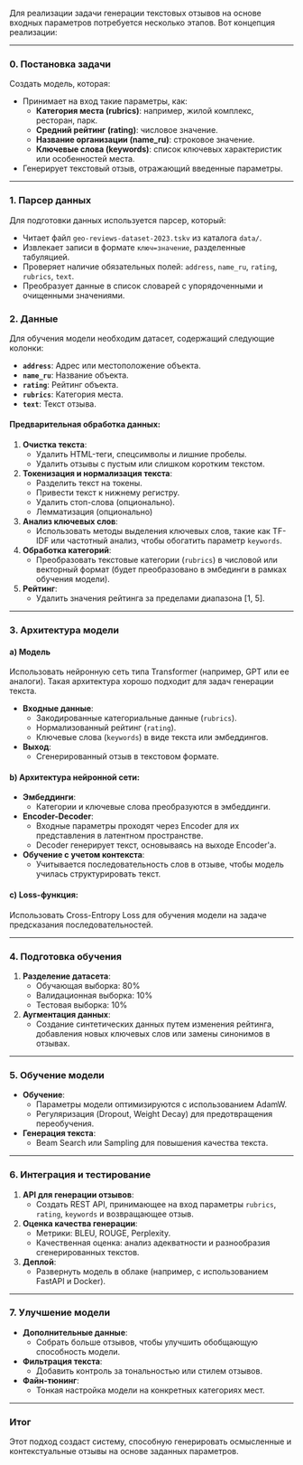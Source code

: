 Для реализации задачи генерации текстовых отзывов на основе входных параметров потребуется несколько этапов. Вот
концепция реализации:

---

### 0. **Постановка задачи**

Создать модель, которая:

- Принимает на вход такие параметры, как:
    - **Категория места (rubrics)**: например, жилой комплекс, ресторан, парк.
    - **Средний рейтинг (rating)**: числовое значение.
    - **Название организации (name_ru)**: строковое значение.
    - **Ключевые слова (keywords)**: список ключевых характеристик или особенностей места.
- Генерирует текстовый отзыв, отражающий введенные параметры.

---

### 1. **Парсер данных**

Для подготовки данных используется парсер, который:

- Читает файл `geo-reviews-dataset-2023.tskv` из каталога `data/`.
- Извлекает записи в формате `ключ=значение`, разделенные табуляцией.
- Проверяет наличие обязательных полей: `address`, `name_ru`, `rating`, `rubrics`, `text`.
- Преобразует данные в список словарей с упорядоченными и очищенными значениями.

### 2. **Данные**

Для обучения модели необходим датасет, содержащий следующие колонки:

- **`address`**: Адрес или местоположение объекта.
- **`name_ru`**: Название объекта.
- **`rating`**: Рейтинг объекта.
- **`rubrics`**: Категория места.
- **`text`**: Текст отзыва.

#### Предварительная обработка данных:

1. **Очистка текста**:
    - Удалить HTML-теги, спецсимволы и лишние пробелы.
    - Удалить отзывы с пустым или слишком коротким текстом.
2. **Токенизация и нормализация текста**:
    - Разделить текст на токены.
    - Привести текст к нижнему регистру.
    - Удалить стоп-слова (опционально).
    - Лемматизация (опционально)
3. **Анализ ключевых слов**:
    - Использовать методы выделения ключевых слов, такие как TF-IDF или частотный анализ, чтобы обогатить
      параметр `keywords`.
4. **Обработка категорий**:
    - Преобразовать текстовые категории (`rubrics`) в числовой или векторный формат (будет преобразовано в эмбединги в
      рамках обучения модели).
5. **Рейтинг**:
    - Удалить значения рейтинга за пределами диапазона [1, 5].

---

### 3. **Архитектура модели**

#### a) **Модель**

Использовать нейронную сеть типа Transformer (например, GPT или ее аналоги). Такая архитектура хорошо подходит для задач
генерации текста.

- **Входные данные**:
    - Закодированные категориальные данные (`rubrics`).
    - Нормализованный рейтинг (`rating`).
    - Ключевые слова (`keywords`) в виде текста или эмбеддингов.
- **Выход**:
    - Сгенерированный отзыв в текстовом формате.

#### b) **Архитектура нейронной сети**:

- **Эмбеддинги**:
    - Категории и ключевые слова преобразуются в эмбеддинги.
- **Encoder-Decoder**:
    - Входные параметры проходят через Encoder для их представления в латентном пространстве.
    - Decoder генерирует текст, основываясь на выходе Encoder'а.
- **Обучение с учетом контекста**:
    - Учитывается последовательность слов в отзыве, чтобы модель училась структурировать текст.

#### c) **Loss-функция**:

Использовать Cross-Entropy Loss для обучения модели на задаче предсказания последовательностей.

---

### 4. **Подготовка обучения**

1. **Разделение датасета**:
    - Обучающая выборка: 80%
    - Валидационная выборка: 10%
    - Тестовая выборка: 10%
2. **Аугментация данных**:
    - Создание синтетических данных путем изменения рейтинга, добавления новых ключевых слов или замены синонимов в
      отзывах.

---

### 5. **Обучение модели**

- **Обучение**:
    - Параметры модели оптимизируются с использованием AdamW.
    - Регуляризация (Dropout, Weight Decay) для предотвращения переобучения.
- **Генерация текста**:
    - Beam Search или Sampling для повышения качества текста.

---

### 6. **Интеграция и тестирование**

1. **API для генерации отзывов**:
    - Создать REST API, принимающее на вход параметры `rubrics`, `rating`, `keywords` и возвращающее отзыв.
2. **Оценка качества генерации**:
    - Метрики: BLEU, ROUGE, Perplexity.
    - Качественная оценка: анализ адекватности и разнообразия сгенерированных текстов.
3. **Деплой**:
    - Развернуть модель в облаке (например, с использованием FastAPI и Docker).

---

### 7. **Улучшение модели**

- **Дополнительные данные**:
    - Собрать больше отзывов, чтобы улучшить обобщающую способность модели.
- **Фильтрация текста**:
    - Добавить контроль за тональностью или стилем отзывов.
- **Файн-тюнинг**:
    - Тонкая настройка модели на конкретных категориях мест.

---

### Итог

Этот подход создаст систему, способную генерировать осмысленные и контекстуальные отзывы на основе заданных параметров.
